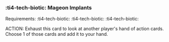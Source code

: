 ### :ti4-tech-biotic: **Mageon Implants**

Requirements: :ti4-tech-biotic: :ti4-tech-biotic: :ti4-tech-biotic:

ACTION: Exhaust this card to look at another player's hand of action cards.
Choose 1 of those cards and add it to your hand.
